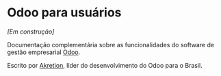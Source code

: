 # Odoo para usuários

_\[Em construção\]_

Documentação complementária sobre  as funcionalidades do software de gestão empresarial [Odoo](https://odoo.com).

 Escrito por [Akretion](https://akretion.com/pt-BR), líder do desenvolvimento do Odoo para o Brasil.

